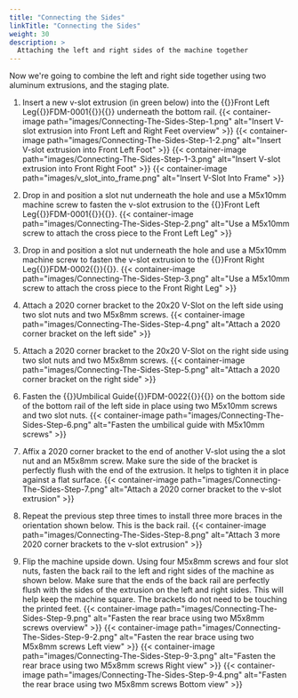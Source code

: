 ```yaml
---
title: "Connecting the Sides"
linkTitle: "Connecting the Sides"
weight: 30
description: >
  Attaching the left and right sides of the machine together 
---
```


Now we're going to combine the left and right side together using two aluminum extrusions, and the staging plate.

1. Insert a new v-slot extrusion (in green below) into the {{<tooltip>}}Front Left Leg{{<definition>}}FDM-0001{{</definition>}}{{</tooltip>}} underneath the bottom rail.
  {{< container-image path="images/Connecting-The-Sides-Step-1.png" alt="Insert V-slot extrusion into Front Left and Right Feet overview" >}}
  {{< container-image path="images/Connecting-The-Sides-Step-1-2.png" alt="Insert V-slot extrusion into Front Left Foot" >}}
  {{< container-image path="images/Connecting-The-Sides-Step-1-3.png" alt="Insert V-slot extrusion into Front Right Foot" >}}
  {{< container-image path="images/v_slot_into_frame.png" alt="Insert V-Slot Into Frame" >}}

2. Drop in and position a slot nut underneath the hole and use a M5x10mm machine screw to fasten the v-slot extrusion to the {{<tooltip>}}Front Left Leg{{<definition>}}FDM-0001{{</definition>}}{{</tooltip>}}.
  {{< container-image path="images/Connecting-The-Sides-Step-2.png" alt="Use a M5x10mm screw to attach the cross piece to the Front Left Leg" >}}

3. Drop in and position a slot nut underneath the hole and use a M5x10mm machine screw to fasten the v-slot extrusion to the {{<tooltip>}}Front Right Leg{{<definition>}}FDM-0002{{</definition>}}{{</tooltip>}}.
  {{< container-image path="images/Connecting-The-Sides-Step-3.png" alt="Use a M5x10mm screw to attach the cross piece to the Front Right Leg" >}}

4. Attach a 2020 corner bracket to the 20x20 V-Slot on the left side using two slot nuts and two M5x8mm screws.
  {{< container-image path="images/Connecting-The-Sides-Step-4.png" alt="Attach a 2020 corner bracket on the left side" >}}

5. Attach a 2020 corner bracket to the 20x20 V-Slot on the right side using two slot nuts and two M5x8mm screws.
  {{< container-image path="images/Connecting-The-Sides-Step-5.png" alt="Attach a 2020 corner bracket on the right side" >}}

6. Fasten the {{<tooltip>}}Umbilical Guide{{<definition>}}FDM-0022{{</definition>}}{{</tooltip>}} on the bottom side of the bottom rail of the left side in place using two M5x10mm screws and two slot nuts.
  {{< container-image path="images/Connecting-The-Sides-Step-6.png" alt="Fasten the umbilical guide with M5x10mm screws" >}}

7. Affix a 2020 corner bracket to the end of another V-slot using the a slot nut and an M5x8mm screw. Make sure the side of the bracket is perfectly flush with the end of the extrusion. It helps to tighten it in place against a flat surface.
  {{< container-image path="images/Connecting-The-Sides-Step-7.png" alt="Attach a 2020 corner bracket to the v-slot extrusion" >}}

8. Repeat the previous step three times to install three more braces in the orientation shown below. This is the back rail.
  {{< container-image path="images/Connecting-The-Sides-Step-8.png" alt="Attach 3 more 2020 corner brackets to the v-slot extrusion" >}}

9. Flip the machine upside down. Using four M5x8mm screws and four slot nuts, fasten the back rail to the left and right sides of the machine as shown below. Make sure that the ends of the back rail are perfectly flush with the sides of the extrusion on the left and right sides. This will help keep the machine square. The brackets do not need to be touching the printed feet.
  {{< container-image path="images/Connecting-The-Sides-Step-9.png" alt="Fasten the rear brace using two M5x8mm screws overview" >}}
  {{< container-image path="images/Connecting-The-Sides-Step-9-2.png" alt="Fasten the rear brace using two M5x8mm screws Left view" >}}
  {{< container-image path="images/Connecting-The-Sides-Step-9-3.png" alt="Fasten the rear brace using two M5x8mm screws Right view" >}}
  {{< container-image path="images/Connecting-The-Sides-Step-9-4.png" alt="Fasten the rear brace using two M5x8mm screws Bottom view" >}}
